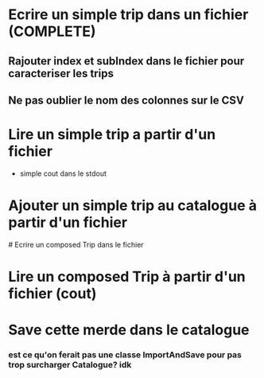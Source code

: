 # Ecrire un simple trip dans un fichier (COMPLETE)
## Rajouter index et subIndex dans le fichier pour caracteriser les trips
## Ne pas oublier le nom des colonnes sur le CSV

# Lire un simple trip a partir d'un fichier
- simple cout dans le stdout

# Ajouter un simple trip au catalogue à partir d'un fichier

# Ecrire un composed Trip dans le fichier

# Lire un composed Trip à partir d'un fichier (cout)

# Save cette merde dans le catalogue 

### est ce qu'on ferait pas une classe ImportAndSave pour pas trop surcharger Catalogue? idk